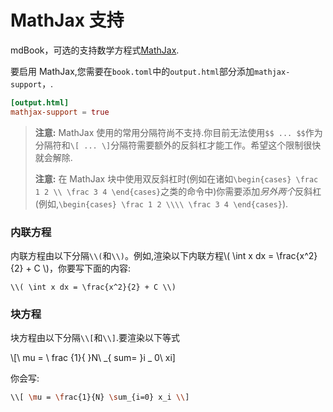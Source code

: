 # MathJax 支持

mdBook，可选的支持数学方程式[MathJax](https://www.mathjax.org/).

要启用 MathJax,您需要在`book.toml`中的`output.html`部分添加`mathjax-support`，.

```toml
[output.html]
mathjax-support = true
```

> **注意:** MathJax 使用的常用分隔符尚不支持.你目前无法使用`$$ ... $$`作为分隔符和`\[ ... \]`分隔符需要额外的反斜杠才能工作。希望这个限制很快就会解除.
>
> **注意:** 在 MathJax 块中使用双反斜杠时(例如在诸如`\begin{cases} \frac 1 2 \\ \frac 3 4 \end{cases}`之类的命令中)你需要添加*另外两个*反斜杠(例如,`\begin{cases} \frac 1 2 \\\\ \frac 3 4 \end{cases}`).

### 内联方程

内联方程由以下分隔`\\(`和`\\)`。例如,渲染以下内联方程\\( \int x dx = \frac{x^2}{2} + C \\)，你要写下面的内容:

```
\\( \int x dx = \frac{x^2}{2} + C \\)
```

### 块方程

块方程由以下分隔`\\[`和`\\]`.要渲染以下等式

\\[\ mu = \ frac {1}{ }N\ _{ sum= }i _ 0\\ xi]

你会写:

```bash
\\[ \mu = \frac{1}{N} \sum_{i=0} x_i \\]
```
